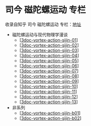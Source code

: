 # 司今 磁陀螺运动 专栏

收录自知乎 司今 磁陀螺运动 专栏：[地址](https://www.zhihu.com/column/c_170476226)

- 磁陀螺运动与现代物理学漫谈
  - [[3doc-vortex-action-sijin-01]]
  - [[3doc-vortex-action-sijin-02]]
  - [[3doc-vortex-action-sijin-03]]
  - [[3doc-vortex-action-sijin-04]]
  - [[3doc-vortex-action-sijin-05]]
  - [[3doc-vortex-action-sijin-06]]
  - [[3doc-vortex-action-sijin-07]]
  - [[3doc-vortex-action-sijin-08]]
  - [[3doc-vortex-action-sijin-09]]
  - [[3doc-vortex-action-sijin-10]]
  - [[3doc-vortex-action-sijin-11]]
  - [[3doc-vortex-action-sijin-12]]
  - [[3doc-vortex-action-sijin-13]]
- 非系列
  - [[3doc-vortex-action-sijin-b01]]
  - [[3doc-vortex-action-sijin-b02]]


[//begin]: # "Autogenerated link references for markdown compatibility"
[3doc-vortex-action-sijin-01]: va01/3doc-vortex-action-sijin-01.md "磁陀螺运动与现代物理学漫谈（1）—我为什么要研究磁陀螺运动？"
[3doc-vortex-action-sijin-02]: va02/3doc-vortex-action-sijin-02.md "磁陀螺运动与现代物理学漫谈（2）——我们该如何研究磁陀螺运动？"
[3doc-vortex-action-sijin-03]: va03/3doc-vortex-action-sijin-03.md "磁陀螺运动与现代物理学漫谈（3）——说说磁性起源"
[3doc-vortex-action-sijin-04]: va04/3doc-vortex-action-sijin-04.md "磁陀螺运动与现代物理学漫谈（4）——说说现代物理学的空间与运动"
[3doc-vortex-action-sijin-05]: va05/3doc-vortex-action-sijin-05.md "磁陀螺运动与现代物理学漫谈（5）—现代磁学研究物理模型定理"
[3doc-vortex-action-sijin-06]: va06/3doc-vortex-action-sijin-06.md "磁陀螺运动与现代物理学漫谈（6）——重论法拉第力线 ——对法拉第磁力线形成物理原理及其应用的探讨"
[3doc-vortex-action-sijin-07]: va07/3doc-vortex-action-sijin-07.md "磁陀螺运动与现代物理学漫谈（7）——说说磁场空间构成形式及属性"
[3doc-vortex-action-sijin-08]: va08/3doc-vortex-action-sijin-08.md "磁陀螺运动与现代物理学漫谈（8）——陀螺运动基本原理简介"
[3doc-vortex-action-sijin-09]: va09/3doc-vortex-action-sijin-09.md "磁陀螺运动与现代物理学漫谈（9）—磁陀螺在磁场中运动基本原理"
[3doc-vortex-action-sijin-10]: va10/3doc-vortex-action-sijin-10.md "磁陀螺运动与现代物理学漫谈（10）——磁极磁场对磁陀螺运动的影响"
[3doc-vortex-action-sijin-11]: va11/3doc-vortex-action-sijin-11.md "磁陀螺运动与现代物理学漫谈（11）——均匀磁场对磁陀螺运动的影响 ——兼谈洛伦兹运动形成的物理机制"
[3doc-vortex-action-sijin-12]: va12/3doc-vortex-action-sijin-12.md "磁陀螺运动与现代物理学漫谈（12）—均匀磁场对磁陀螺运动的影响（2） —兼谈粒子衍射形成的物理机制"
[3doc-vortex-action-sijin-13]: va13/3doc-vortex-action-sijin-13.md "磁陀螺运动与现代物理学漫谈（13）—非均磁场对磁陀螺运动的影响（1） ——兼谈磁镜效应形成的物理机制"
[3doc-vortex-action-sijin-b01]: vab01/3doc-vortex-action-sijin-b01.md "读《陀螺里的天文、时空与量子理论》一文随感"
[3doc-vortex-action-sijin-b02]: vab02/3doc-vortex-action-sijin-b02.md "中国科学家真的揭开了量子力学波函数神秘面纱吗？ - 知乎"
[//end]: # "Autogenerated link references"